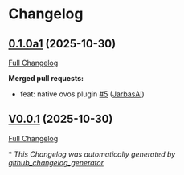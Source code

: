 # Changelog

## [0.1.0a1](https://github.com/TigreGotico/chatterbox-onnx/tree/0.1.0a1) (2025-10-30)

[Full Changelog](https://github.com/TigreGotico/chatterbox-onnx/compare/V0.0.1...0.1.0a1)

**Merged pull requests:**

- feat: native ovos plugin [\#5](https://github.com/TigreGotico/chatterbox-onnx/pull/5) ([JarbasAl](https://github.com/JarbasAl))

## [V0.0.1](https://github.com/TigreGotico/chatterbox-onnx/tree/V0.0.1) (2025-10-30)

[Full Changelog](https://github.com/TigreGotico/chatterbox-onnx/compare/0.0.1...V0.0.1)



\* *This Changelog was automatically generated by [github_changelog_generator](https://github.com/github-changelog-generator/github-changelog-generator)*
